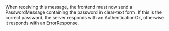 When receiving this message, the frontend must now send a PasswordMessage containing the password in clear-text form. If this is the correct password, the server responds with an AuthenticationOk, otherwise it responds with an ErrorResponse.
